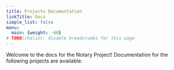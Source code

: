```yaml
---
title: Projects Documentation
linkTitle: Docs
simple_list: false
menu:
  main: {weight: -60}
# TODO(chalin): disable breadcrumbs for this page
---
```


Welcome to the docs for the Notary Project! Documentation for the following projects are available:

<!-- TODO: Replace versions shortcode -->
<!-- {{ < versions > }} -->
